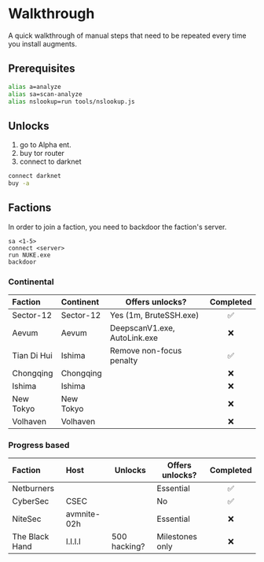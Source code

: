 # Walkthrough

A quick walkthrough of manual steps that need to be repeated every time you install augments.

## Prerequisites

```bash
alias a=analyze
alias sa=scan-analyze
alias nslookup=run tools/nslookup.js
```

## Unlocks

1. go to Alpha ent.
2. buy tor router
3. connect to darknet

```bash
connect darknet
buy -a
```

## Factions

In order to join a faction, you need to backdoor the faction's server.

```bazaar
sa <1-5>
connect <server>
run NUKE.exe
backdoor
```

### Continental

| Faction     | Continent | Offers unlocks?              | Completed |
| :---------- | :-------- | ---------------------------- | :-------: |
| Sector-12   | Sector-12 | Yes (1m, BruteSSH.exe)       |    ✅     |
| Aevum       | Aevum     | DeepscanV1.exe, AutoLink.exe |    ❌     |
| Tian Di Hui | Ishima    | Remove non-focus penalty     |    ✅     |
| Chongqing   | Chongqing |                              |    ❌     |
| Ishima      | Ishima    |                              |    ❌     |
| New Tokyo   | New Tokyo |                              |    ❌     |
| Volhaven    | Volhaven  |                              |    ❌     |

### Progress based

| Faction        | Host        | Unlocks      | Offers unlocks? | Completed |
| :------------- | :---------- | ------------ | --------------- | :-------: |
| Netburners     |             |              | Essential       |    ✅     |
| CyberSec       | CSEC        |              | No              |    ✅     |
| NiteSec        | avmnite-02h |              | Essential       |    ❌     |
| The Black Hand | I.I.I.I     | 500 hacking? | Milestones only |    ❌     |
